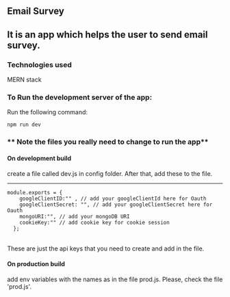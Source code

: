 ## Email Survey

## It is an app which helps the user to send email survey.

### Technologies used

MERN stack

### To Run the development server of the app:

Run the following command:

```
npm run dev
```

### ** Note the files you really need to change to run the app**

#### On development build

create a file called dev.js in config folder. After that, add these to the file.

---

```
module.exports = {
    googleClientID:"" , // add your googleClientId here for Oauth
    googleClientSecret: "", // add your googleClientSecret here for Oauth
    mongoURI:"", // add your mongoDB URI
    cookieKey:"" // add cookie key for cookie session
  };

```

<br>
These are just the api keys that you need to create and add in the file.

#### On production build

add env variables with the names as in the file prod.js. Please, check the file 'prod.js'.
